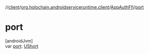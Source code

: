 //[client](../../../index.md)/[org.holochain.androidserviceruntime.client](../index.md)/[AppAuthFfi](index.md)/[port](port.md)

# port

[androidJvm]\
var [port](port.md): [UShort](https://kotlinlang.org/api/core/kotlin-stdlib/kotlin/-u-short/index.html)